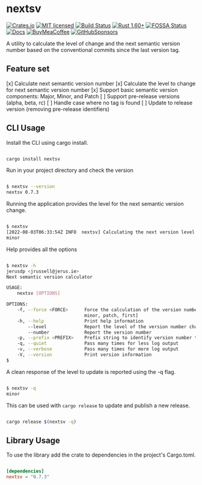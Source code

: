 # nextsv

[![Crates.io][crates-badge]][crates-url]
[![MIT licensed][mit-badge]][mit-url]
[![Build Status][circleci-batch]][circleci-url]
[![Rust 1.60+][version-badge]][version-url]
[![FOSSA Status][fossa-badge]][fossa-url]
[![Docs][docs-badge]][docs-url]
[![BuyMeaCoffee][bmac-badge]][bmac-url]
[![GitHubSponsors][ghub-badge]][ghub-url]

[crates-badge]: https://img.shields.io/crates/v/nextsv.svg
[crates-url]: https://crates.io/crates/nextsv
[mit-badge]: https://img.shields.io/badge/license-MIT-blue.svg
[mit-url]: https://github.com/jerusdp/nextsv/blob/main/LICENSE
[circleci-batch]:https://circleci.com/gh/jerusdp/nextsv/tree/main.svg?style=svg
[circleci-url]: https://circleci.com/gh/jerusdp/nextsv/tree/main
[version-badge]: https://img.shields.io/badge/rust-1.60+-orange.svg
[version-url]: https://www.rust-lang.org
[fossa-badge]: https://app.fossa.com/api/projects/custom%2B22707%2Fgithub.com%2Fjerusdp%2Fnextsv.svg?type=shield
[fossa-url]: https://app.fossa.com/projects/custom%2B22707%2Fgithub.com%2Fjerusdp%2Fnextsv?ref=badge_shield
[docs-badge]:  https://docs.rs/nextsv/badge.svg
[docs-url]:  https://docs.rs/nextsv
[bmac-badge]: https://badgen.net/badge/icon/buymeacoffee?color=yellow&icon=buymeacoffee&label
[bmac-url]: https://buymeacoffee.com/jerusdp
[ghub-badge]: https://img.shields.io/badge/sponsor-30363D?logo=GitHub-Sponsors&logoColor=#white
[ghub-url]: https://github.com/sponsors/jerusdp

A utility to calculate the level of change and the next semantic version number based on the conventional commits since the last version tag.

## Feature set

[x] Calculate next semantic version number
[x] Calculate the level to change for next semantic version number
[x] Support basic semantic version components: Major, Minor, and Patch
[ ] Support pre-release versions (alpha, beta, rc)
[ ] Handle case where no tag is found
[ ] Update to release version (removing pre-release identifiers)

## CLI Usage

Install the CLI using cargo install.

```sh

cargo install nextsv

```

Run in your project directory and check the version

```sh

$ nextsv --version
nextsv 0.7.3

```

Running the application provides the level for the next semantic version change.

```sh

$ nextsv
[2022-08-03T06:33:54Z INFO  nextsv] Calculating the next version level
minor

```

Help provides all the options

```sh

$ nextsv -h
jerusdp <jrussell@jerus.ie>
Next semantic version calculator

USAGE:
    nextsv [OPTIONS]

OPTIONS:
    -f, --force <FORCE>      Force the calculation of the version number [possible values: major,
                             minor, patch, first]
    -h, --help               Print help information
        --level              Report the level of the version number change
        --number             Report the version number
    -p, --prefix <PREFIX>    Prefix string to identify version number tags [default: v]
    -q, --quiet              Pass many times for less log output
    -v, --verbose            Pass many times for more log output
    -V, --version            Print version information
$

```

A clean response of the level to update is reported using the -q flag.

```sh

$ nextsv -q
minor

```

This can be used with `cargo release` to update and publish a new release.

```sh

cargo release $(nextsv -q)

```

## Library Usage

To use the library add the crate to dependencies in the project's Cargo.toml.

```toml

[dependencies]
nextsv = "0.7.3"

```
